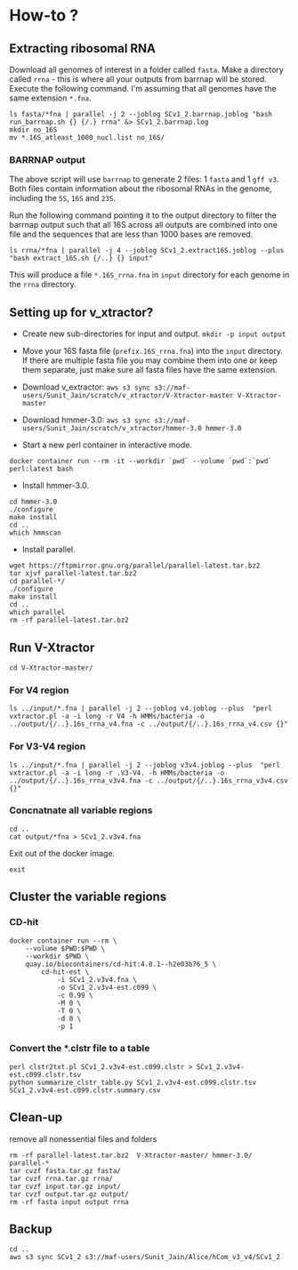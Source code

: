 # How-to ?

## Extracting ribosomal RNA

Download all genomes of interest in a folder called `fasta`. Make a directory called `rrna` - this is where all your outputs from barrnap will be stored. Execute the following command. I'm assuming that all genomes have the same extension `*.fna`.

```{bash}
ls fasta/*fna | parallel -j 2 --joblog SCv1_2.barrnap.joblog "bash run_barrnap.sh {} {/.} rrna" &> SCv1_2.barrnap.log
mkdir no_16S
mv *.16S_atleast_1000_nucl.list no_16S/
```

### BARRNAP output

The above script will use `barrnap` to generate 2 files: 1 `fasta` and 1 `gff v3`. Both files contain information about the ribosomal RNAs in the genome, including the `5S`, `16S` and `23S`.

Run the following command pointing it to the output directory to filter the barrnap output such that all 16S across all outputs are combined into one file and the sequences that are less than 1000 bases are removed.

```{bash}
ls rrna/*fna | parallel -j 4 --joblog SCv1_2.extract16S.joblog --plus "bash extract_16S.sh {/..} {} input"
```

This will produce a file `*.16S_rrna.fna` in `input` directory for each genome in the `rrna` directory.

## Setting up for v_xtractor?

- Create new sub-directories for input and output. `mkdir -p input output`

- Move your 16S fasta file (`prefix.16S_rrna.fna`) into the `input` directory. If there are multiple fasta file you may combine them into one or keep them separate, just make sure all fasta files have the same extension.

- Download v_extractor: `aws s3 sync s3://maf-users/Sunit_Jain/scratch/v_xtractor/V-Xtractor-master V-Xtractor-master`

- Download hmmer-3.0: `aws s3 sync s3://maf-users/Sunit_Jain/scratch/v_xtractor/hmmer-3.0 hmmer-3.0`

- Start a new perl container in interactive mode.

```{bash}
docker container run --rm -it --workdir `pwd` --volume `pwd`:`pwd` perl:latest bash
```

- Install hmmer-3.0.

```{bash}
cd hmmer-3.0
./configure
make install
cd ..
which hmmscan
```

- Install parallel.

```{bash}
wget https://ftpmirror.gnu.org/parallel/parallel-latest.tar.bz2
tar xjvf parallel-latest.tar.bz2
cd parallel-*/
./configure
make install
cd ..
which parallel
rm -rf parallel-latest.tar.bz2
```

## Run V-Xtractor

```{bash}
cd V-Xtractor-master/
```

### For V4 region

```{bash}
ls ../input/*.fna | parallel -j 2 --joblog v4.joblog --plus  "perl vxtractor.pl -a -i long -r V4 -h HMMs/bacteria -o ../output/{/..}.16s_rrna_v4.fna -c ../output/{/..}.16s_rrna_v4.csv {}"
```

### For V3-V4 region

```{bash}
ls ../input/*.fna | parallel -j 2 --joblog v3v4.joblog --plus  "perl vxtractor.pl -a -i long -r .V3-V4. -h HMMs/bacteria -o ../output/{/..}.16s_rrna_v3v4.fna -c ../output/{/..}.16s_rrna_v3v4.csv {}"
```

### Concnatnate all variable regions

```{bash}
cd ..
cat output/*fna > SCv1_2.v3v4.fna
```

Exit out of the docker image.

```{bash}
exit
```

## Cluster the variable regions

### CD-hit

```{bash}
docker container run --rm \
    --volume $PWD:$PWD \
    --workdir $PWD \
    quay.io/biocontainers/cd-hit:4.8.1--h2e03b76_5 \
        cd-hit-est \
            -i SCv1_2.v3v4.fna \
            -o SCv1_2.v3v4-est.c099 \
            -c 0.99 \
            -M 0 \
            -T 0 \
            -d 0 \
            -p 1
```

### Convert the *.clstr file to a table

```{bash}
perl clstr2txt.pl SCv1_2.v3v4-est.c099.clstr > SCv1_2.v3v4-est.c099.clstr.tsv
python summarize_clstr_table.py SCv1_2.v3v4-est.c099.clstr.tsv SCv1_2.v3v4-est.c099.clstr.summary.csv
```

## Clean-up

remove all nonessential files and folders

```{bash}
rm -rf parallel-latest.tar.bz2  V-Xtractor-master/ hmmer-3.0/ parallel-*
tar cvzf fasta.tar.gz fasta/
tar cvzf rrna.tar.gz rrna/
tar cvzf input.tar.gz input/
tar cvzf output.tar.gz output/
rm -rf fasta input output rrna
```

## Backup

```{bash}
cd ..
aws s3 sync SCv1_2 s3://maf-users/Sunit_Jain/Alice/hCom_v3_v4/SCv1_2
```
